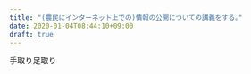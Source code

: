 ```yaml
---
title: "(農民にインターネット上での)情報の公開についての講義をする｡"
date: 2020-01-04T08:44:10+09:00
draft: true
---
```



手取り足取り

